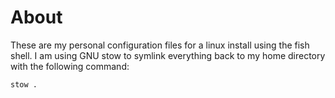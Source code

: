 # About
These are my personal configuration files for a linux install using the fish shell. I am using GNU stow to symlink everything back to
my home directory with the following command:

`stow .`
